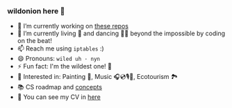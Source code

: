 ### wildonion here 👋



- 🔭 I’m currently working on [these repos](https://github.com/stars/wildonion/lists/future-await)
- 🌱 I’m currently living 🏡 and dancing 🕺🏻 beyond the impossible by coding on the beat!
- 📫 Reach me using `iptables` :)
- 😄 Pronouns: `wiled uh · nyn`
- ⚡ Fun fact: I'm the wildest one! 🧅
- 🥰 Interested in: Painting 🎨, Music 🎧💿🎙️🎹, Ecotourism 🏞️
- 📚 CS roadmap and [concepts](https://github.com/wildonion/cs-concepts)
- 👔 You can see my CV in [here](https://drive.google.com/file/d/1vgp6afLuTYR-MefkDSjQ-_MnwG_CCcoA/view?usp=sharing) 

